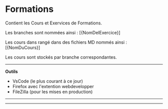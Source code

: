 # Formations
Contient les Cours et Exervices de Formations. 

Les branches sont nommées ainsi : [{NomDelExercice}] 

Les cours dans rangé dans des fichiers MD nommés ainsi : [{NomDuCours}]

Les cours sont stockés par branche correspondantes.

***

**Outils**

- VsCode (le plus courant à ce jour)
- Firefox avec l'extention webdevelopper
- FileZilla (pour les mises en production)

***
***
